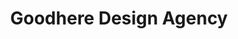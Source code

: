 ---
title: "Goodhere Design Agency"
url: /auckland/goodhere-design-agency/
shop: interior decoration
---